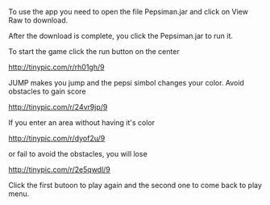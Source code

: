 To use the app you need to open the file Pepsiman.jar and click on View Raw to download.

After the download is complete, you click the Pepsiman.jar to run it.



To start the game click the run button on the center

http://tinypic.com/r/rh01gh/9

JUMP makes you jump and the pepsi simbol changes your color.
Avoid obstacles to gain score

http://tinypic.com/r/24vr9jp/9

If you enter an area without having it's color

http://tinypic.com/r/dyof2u/9

or fail to avoid the obstacles, you will lose

http://tinypic.com/r/2e5qwdl/9

Click the first butoon to play again and the second one to come back to play menu.
